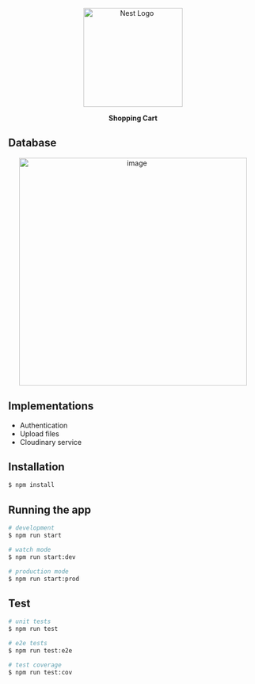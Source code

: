 <p align="center">
  <a href="http://nestjs.com/" target="blank"><img src="https://nestjs.com/img/logo-small.svg" width="200" alt="Nest Logo" /></a>
</p>

[circleci-image]: https://img.shields.io/circleci/build/github/nestjs/nest/master?token=abc123def456
[circleci-url]: https://circleci.com/gh/nestjs/nest


<p align="center">
  <strong>Shopping Cart</strong>
</p>

## Database
<div align="center">
  <img width="460" alt="image" src="https://user-images.githubusercontent.com/33745675/208528126-43e7a8ce-dc94-4a45-8042-c98892d433e8.png">
</div>


## Implementations

- Authentication
- Upload files
- Cloudinary service


## Installation

```bash
$ npm install
```

## Running the app

```bash
# development
$ npm run start

# watch mode
$ npm run start:dev

# production mode
$ npm run start:prod
```

## Test

```bash
# unit tests
$ npm run test

# e2e tests
$ npm run test:e2e

# test coverage
$ npm run test:cov
```
